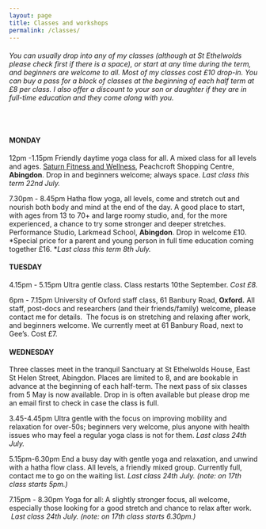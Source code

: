 ```yaml
---
layout: page
title: Classes and workshops
permalink: /classes/
---
```


###### *You can usually drop into any of my classes (although at St Ethelwolds please check first if there is a space), or start at any time during the term, and beginners are welcome to all. Most of my classes cost &pound;10 drop-in. You can buy a pass for a block of classes at the beginning of each half term at &pound;8 per class. I also offer a discount to your son or daughter if they are in full-time education and they come along with you.*

&nbsp;

#### **MONDAY**

12pm -1.15pm Friendly daytime yoga class for all. A mixed class for all levels and ages. [Saturn Fitness and Wellness](http://www.saturnfitness.co.uk/), Peachcroft Shopping Centre, **Abingdon**. Drop in and beginners welcome; always space. *Last class this term 22nd July.*

7\.30pm - 8.45pm Hatha flow yoga, all levels, come and stretch out and nourish both body and mind at the end of the day. A good place to start, with ages from 13 to 70+ and large roomy studio, and, for the more experienced, a chance to try some stronger and deeper stretches. Performance Studio, Larkmead School, **Abingdon**. Drop in welcome &pound;10. *Special price for a parent and young person in full time education coming together &pound;16.&nbsp;**Last class this term 8th July.*

#### **TUESDAY**

4\.15pm - 5.15pm Ultra gentle class. Class restarts 10the September.&nbsp;*Cost &pound;8.*

6pm - 7.15pm University of Oxford staff class, 61 Banbury Road, **Oxford.** All staff, post-docs and researchers (and their friends/family) welcome, please contact me for details.&nbsp; The focus is on stretching and relaxing after work, and beginners welcome. We currently meet at 61 Banbury Road, next to Gee’s. Cost &pound;7.

#### **WEDNESDAY**

Three classes meet in the tranquil Sanctuary at St Ethelwolds House, East St Helen Street, Abingdon. Places are limited to 8, and are bookable in advance at the beginning of each half-term. The next pass of six classes from 5 May is now available. Drop in is often available but please drop me an email first to check in case the class is full.

3\.45-4.45pm Ultra gentle with the focus on improving mobility and relaxation for over-50s; beginners very welcome, plus anyone with health issues who may feel a regular yoga class is not for them. *Last class 24th July.*

5\.15pm-6.30pm End a busy day with gentle yoga and relaxation, and unwind with a hatha flow class. All levels, a friendly mixed group. Currently full, contact me to go on the waiting list.&nbsp;*Last class 24th July. (note: on 17th class starts 5pm.)*

7\.15pm - 8.30pm Yoga for all: A slightly stronger focus, all welcome, especially those looking for a good stretch and chance to relax after work. &nbsp;*Last class 24th July. (note: on 17th class starts 6.30pm.)*

<br>&nbsp;